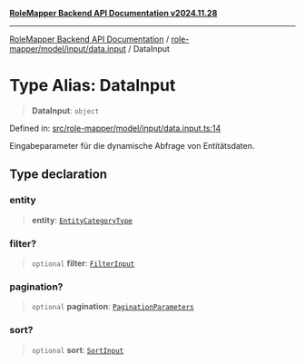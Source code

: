 [**RoleMapper Backend API Documentation v2024.11.28**](../../../../../README.md)

***

[RoleMapper Backend API Documentation](../../../../../modules.md) / [role-mapper/model/input/data.input](../README.md) / DataInput

# Type Alias: DataInput

> **DataInput**: `object`

Defined in: [src/role-mapper/model/input/data.input.ts:14](https://github.com/FlowCraft-AG/RoleMapper/blob/60ae5b0c50e531d470a492fa6758544dd7523d6f/backend/src/role-mapper/model/input/data.input.ts#L14)

Eingabeparameter für die dynamische Abfrage von Entitätsdaten.

## Type declaration

### entity

> **entity**: [`EntityCategoryType`](../../../entity/entities.entity/type-aliases/EntityCategoryType.md)

### filter?

> `optional` **filter**: [`FilterInput`](../../filter.input/type-aliases/FilterInput.md)

### pagination?

> `optional` **pagination**: [`PaginationParameters`](../../pagination-parameters/type-aliases/PaginationParameters.md)

### sort?

> `optional` **sort**: [`SortInput`](../../sort.input/type-aliases/SortInput.md)
